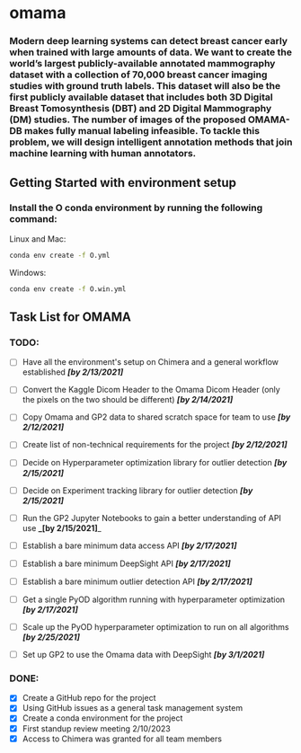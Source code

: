 # omama

### Modern deep learning systems can detect breast cancer early when trained with large amounts of data. We want to create the world’s largest publicly-available annotated mammography dataset with a collection of 70,000 breast cancer imaging studies with ground truth labels. This dataset will also be the first publicly available dataset that includes both 3D Digital Breast Tomosynthesis (DBT) and 2D Digital Mammography (DM) studies. The number of images of the proposed OMAMA-DB makes fully manual labeling infeasible. To tackle this problem, we will design intelligent annotation methods that join machine learning with human annotators.

## Getting Started with environment setup

### Install the O conda environment by running the following command:
Linux and Mac:
```  bash
conda env create -f O.yml
```
Windows:
```  bash
conda env create -f O.win.yml
```

## Task List for OMAMA
### TODO:
- [ ] Have all the environment's setup on Chimera and a general workflow established _**[by 2/13/2021]**_
- [ ] Convert the Kaggle Dicom Header to the Omama Dicom Header (only the pixels on the two should be different) **_[by 2/14/2021]_**
- [ ] Copy Omama and GP2 data to shared scratch space for team to use _**[by 2/12/2021]**_
- [ ] Create list of non-technical requirements for the project _**[by 2/12/2021]**_
- [ ] Decide on Hyperparameter optimization library for outlier detection _**[by 2/15/2021]**_
- [ ] Decide on Experiment tracking library for outlier detection _**[by 2/15/2021]**_
- [ ] Run the GP2 Jupyter Notebooks to gain a better understanding of API use **_[by 2/15/2021]**_
- [ ] Establish a bare minimum data access API _**[by 2/17/2021]**_
- [ ] Establish a bare minimum DeepSight API _**[by 2/17/2021]**_
- [ ] Establish a bare minimum outlier detection API _**[by 2/17/2021]**_
- [ ] Get a single PyOD algorithm running with hyperparameter optimization _**[by 2/17/2021]**_
- [ ] Scale up the PyOD hyperparameter optimization to run on all algorithms _**[by 2/25/2021]**_
- [ ] Set up GP2 to use the Omama data with DeepSight _**[by 3/1/2021]**_



### DONE:
- [x] Create a GitHub repo for the project
- [x] Using GitHub issues as a general task management system
- [x] Create a conda environment for the project
- [x] First standup review meeting 2/10/2023
- [x] Access to Chimera was granted for all team members